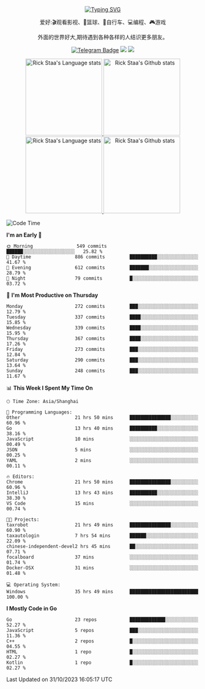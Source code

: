 <div align="center"> 

[![Typing SVG](https://readme-typing-svg.herokuapp.com?size=25&duration=2500&color=eeeeee&vCenter=true&width=200&height=40&lines=Hi+there+%F0%9F%91%8B%F0%9F%8F%BB;I'm+DanBai)](https://git.io/typing-svg)

爱好:🎬观看影视、🏀篮球、🚴自行车、💻编程、🎮游戏

外面的世界好大,期待遇到各种各样的人结识更多朋友。

[![Telegram Badge](https://img.shields.io/badge/-Telegram-blue?style=flat&logo=Telegram&logoColor=white)](https://t.me/danbai9420) 
[![](https://img.shields.io/badge/-Blog-brightgreen?style=flat&logo=Blogger&logoColor=white)](https://p00q.cn)
[![](https://img.shields.io/badge/-Email-red?style=flat&logo=Mail.Ru&logoColor=white)](mailto:danbai@88.com)
</div>

<!-- Light Mode -->
<div align="center"> 
<a href="https://github.com/anuraghazra/github-readme-stats#gh-light-mode-only">
<img height=200 src="https://github-readme-stats.vercel.app/api/top-langs/?username=danbai225&layout=compact&langs_count=10&hide_border=1&role=OWNER,COLLABORATOR#gh-light-mode-only" alt="Rick Staa's Language stats" />
</a>
<a href="https://github.com/anuraghazra/github-readme-stats#gh-light-mode-only">
<img height=200 src="https://github-readme-stats.vercel.app/api?username=danbai225&show_icons=true&count_private=true&line_height=28&hide_border=1&include_all_commits=true&card_width=450&role=OWNER,COLLABORATOR&exclude_repo=github-readme-stats#gh-light-mode-only" alt="Rick Staa's Github stats" />
</a>
</div>

<!-- Dark Mode -->
<div align="center"> 
<a href="https://github.com/anuraghazra/github-readme-stats#gh-dark-mode-only">
<img height=200 src="https://github-readme-stats.vercel.app/api/top-langs/?username=danbai225&layout=compact&langs_count=10&hide_border=1&role=OWNER,COLLABORATOR&theme=github_dark#gh-dark-mode-only" alt="Rick Staa's Language stats" />
</a>
<a href="https://github.com/anuraghazra/github-readme-stats#gh-dark-mode-only">
<img height=200 src="https://github-readme-stats.vercel.app/api?username=danbai225&show_icons=true&count_private=true&line_height=28&hide_border=1&include_all_commits=true&card_width=450&role=OWNER,COLLABORATOR&exclude_repo=github-readme-stats&theme=github_dark#gh-dark-mode-only" alt="Rick Staa's Github stats" />
</a>
</div>

<!--START_SECTION:waka-->
![Code Time](http://img.shields.io/badge/Code%20Time-1%2C378%20hrs%206%20mins-blue)

**I'm an Early 🐤** 

```text
🌞 Morning                549 commits         ██████░░░░░░░░░░░░░░░░░░░   25.82 % 
🌆 Daytime                886 commits         ██████████░░░░░░░░░░░░░░░   41.67 % 
🌃 Evening                612 commits         ███████░░░░░░░░░░░░░░░░░░   28.79 % 
🌙 Night                  79 commits          █░░░░░░░░░░░░░░░░░░░░░░░░   03.72 % 
```
📅 **I'm Most Productive on Thursday** 

```text
Monday                   272 commits         ███░░░░░░░░░░░░░░░░░░░░░░   12.79 % 
Tuesday                  337 commits         ████░░░░░░░░░░░░░░░░░░░░░   15.85 % 
Wednesday                339 commits         ████░░░░░░░░░░░░░░░░░░░░░   15.95 % 
Thursday                 367 commits         ████░░░░░░░░░░░░░░░░░░░░░   17.26 % 
Friday                   273 commits         ███░░░░░░░░░░░░░░░░░░░░░░   12.84 % 
Saturday                 290 commits         ███░░░░░░░░░░░░░░░░░░░░░░   13.64 % 
Sunday                   248 commits         ███░░░░░░░░░░░░░░░░░░░░░░   11.67 % 
```


📊 **This Week I Spent My Time On** 

```text
🕑︎ Time Zone: Asia/Shanghai

💬 Programming Languages: 
Other                    21 hrs 50 mins      ███████████████░░░░░░░░░░   60.96 % 
Go                       13 hrs 40 mins      ██████████░░░░░░░░░░░░░░░   38.16 % 
JavaScript               10 mins             ░░░░░░░░░░░░░░░░░░░░░░░░░   00.49 % 
JSON                     5 mins              ░░░░░░░░░░░░░░░░░░░░░░░░░   00.25 % 
YAML                     2 mins              ░░░░░░░░░░░░░░░░░░░░░░░░░   00.11 % 

🔥 Editors: 
Chrome                   21 hrs 50 mins      ███████████████░░░░░░░░░░   60.96 % 
IntelliJ                 13 hrs 43 mins      ██████████░░░░░░░░░░░░░░░   38.30 % 
VS Code                  15 mins             ░░░░░░░░░░░░░░░░░░░░░░░░░   00.74 % 

🐱‍💻 Projects: 
taxrobot                 21 hrs 49 mins      ███████████████░░░░░░░░░░   60.90 % 
taxautologin             7 hrs 54 mins       ██████░░░░░░░░░░░░░░░░░░░   22.09 % 
chinese-independent-devel2 hrs 45 mins       ██░░░░░░░░░░░░░░░░░░░░░░░   07.71 % 
focalboard               37 mins             ░░░░░░░░░░░░░░░░░░░░░░░░░   01.74 % 
Docker-OSX               31 mins             ░░░░░░░░░░░░░░░░░░░░░░░░░   01.48 % 

💻 Operating System: 
Windows                  35 hrs 49 mins      █████████████████████████   100.00 % 
```

**I Mostly Code in Go** 

```text
Go                       23 repos            █████████████░░░░░░░░░░░░   52.27 % 
JavaScript               5 repos             ███░░░░░░░░░░░░░░░░░░░░░░   11.36 % 
C++                      2 repos             █░░░░░░░░░░░░░░░░░░░░░░░░   04.55 % 
HTML                     1 repo              █░░░░░░░░░░░░░░░░░░░░░░░░   02.27 % 
Kotlin                   1 repo              █░░░░░░░░░░░░░░░░░░░░░░░░   02.27 % 
```




 Last Updated on 31/10/2023 16:05:17 UTC
<!--END_SECTION:waka-->
